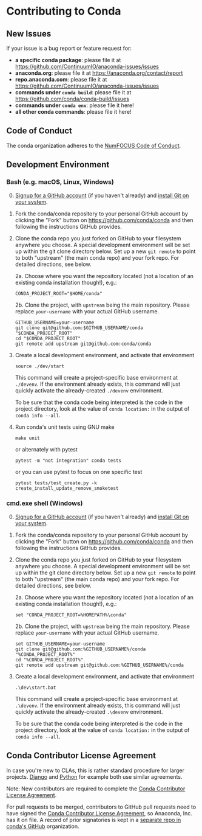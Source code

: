 # Contributing to Conda

## New Issues

If your issue is a bug report or feature request for:

* **a specific conda package**: please file it at <https://github.com/ContinuumIO/anaconda-issues/issues>
* **anaconda.org**: please file it at <https://anaconda.org/contact/report>
* **repo.anaconda.com**: please file it at <https://github.com/ContinuumIO/anaconda-issues/issues>
* **commands under `conda build`**: please file it at <https://github.com/conda/conda-build/issues>
* **commands under `conda env`**: please file it here!
* **all other conda commands**: please file it here!

## Code of Conduct

The conda organization adheres to the [NumFOCUS Code of Conduct](https://www.numfocus.org/code-of-conduct).

## Development Environment

### Bash (e.g. macOS, Linux, Windows)

0. [Signup for a GitHub account][github signup] (if you haven't already)
   and [install Git on your system][install git].

1. Fork the conda/conda repository to your personal GitHub account by
   clicking the "Fork" button on https://github.com/conda/conda and then
   following the instructions GitHub provides.

2. Clone the conda repo you just forked on GitHub to your filesystem anywhere
   you choose. A special development environment will be set up within the
   git clone directory below.
   Set up a new `git remote` to point to both "upstream" (the main conda
   repo) and your fork repo. For detailed directions, see below.

   2a. Choose where you want the repository located (not a location of an
       existing conda installation though!), e.g.:

       CONDA_PROJECT_ROOT="$HOME/conda"

   2b. Clone the project, with `upstream` being the main repository.
       Please replace `your-username` with your actual GitHub username.

       GITHUB_USERNAME=your-username
       git clone git@github.com:$GITHUB_USERNAME/conda "$CONDA_PROJECT_ROOT"
       cd "$CONDA_PROJECT_ROOT"
       git remote add upstream git@github.com:conda/conda

3. Create a local development environment, and activate that environment

       source ./dev/start

   This command will create a project-specific base environment at `./devenv`.
   If the environment already exists, this command will just quickly activate
   the already-created `./devenv` environment.

   To be sure that the conda code being interpreted is the code in the project
   directory, look at the value of `conda location:` in the output of
   `conda info --all`.

4. Run conda's unit tests using GNU make

       make unit

   or alternately with pytest

       pytest -m "not integration" conda tests

   or you can use pytest to focus on one specific test

       pytest tests/test_create.py -k create_install_update_remove_smoketest

### cmd.exe shell (Windows)

0. [Signup for a GitHub account][github signup] (if you haven't already)
   and [install Git on your system][install git].

1. Fork the conda/conda repository to your personal GitHub account by
   clicking the "Fork" button on https://github.com/conda/conda and then
   following the instructions GitHub provides.

2. Clone the conda repo you just forked on GitHub to your filesystem anywhere
   you choose. A special development environment will be set up within the
   git clone directory below.
   Set up a new `git remote` to point to both "upstream" (the main conda
   repo) and your fork repo. For detailed directions, see below.

   2a. Choose where you want the repository located (not a location of an
       existing conda installation though!), e.g.:

       set "CONDA_PROJECT_ROOT=%HOMEPATH%\conda"

   2b. Clone the project, with `upstream` being the main repository.
       Please replace `your-username` with your actual GitHub username.

       set GITHUB_USERNAME=your-username
       git clone git@github.com:%GITHUB_USERNAME%/conda "%CONDA_PROJECT_ROOT%"
       cd "%CONDA_PROJECT_ROOT%"
       git remote add upstream git@github.com:%GITHUB_USERNAME%/conda

3. Create a local development environment, and activate that environment

       .\dev\start.bat

   This command will create a project-specific base environment at `.\devenv`.
   If the environment already exists, this command will just quickly activate
   the already-created `.\devenv` environment.

   To be sure that the conda code being interpreted is the code in the project
   directory, look at the value of `conda location:` in the output of
   `conda info --all`.

## Conda Contributor License Agreement

In case you're new to CLAs, this is rather standard procedure for larger
projects. [Django](https://www.djangoproject.com/foundation/cla/) and
[Python](https://www.python.org/psf/contrib/contrib-form/) for example
both use similar agreements.

Note: New contributors are required to complete the [Conda Contributor License Agreement][1].

For pull requests to be merged, contributors to GitHub pull requests need to
have signed the [Conda Contributor License Agreement][1], so Anaconda, Inc.
has it on file. A record of prior signatories is kept in a [separate repo in
conda's GitHub][2] organization.

[1]: https://conda.io/en/latest/contributing.html#conda-contributor-license-agreement
[2]: https://github.com/conda/clabot-config/blob/master/.clabot
[install git]: https://git-scm.com/book/en/v2/Getting-Started-Installing-Git
[github signup]: https://github.com/signup
